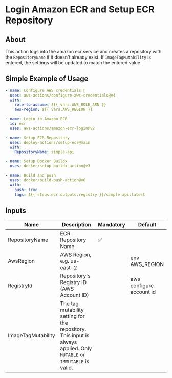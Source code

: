 # Login Amazon ECR and Setup ECR Repository

## About

This action logs into the amazon ecr service and creates a repository with the `RepositoryName` if it doesn't already exist. If `ImageTagMutability` is entered, the settings will be updated to match the entered value.

## Simple Example of Usage

```yml
- name: Configure AWS credentials 🔑
  uses: aws-actions/configure-aws-credentials@v4
  with:
    role-to-assume: ${{ vars.AWS_ROLE_ARN }}
    aws-region: ${{ vars.AWS_REGION }}

- name: Login to Amazon ECR
  id: ecr
  uses: aws-actions/amazon-ecr-login@v2

- name: Setup ECR Repository
  uses: deploy-actions/setup-ecr@main
  with:
    RepositoryName: simple-api

- name: Setup Docker Buildx
  uses: docker/setup-buildx-action@v3

- name: Build and push
  uses: docker/build-push-action@v6
  with:
    push: true
    tags: ${{ steps.ecr.outputs.registry }}/simple-api:latest
```

## Inputs

| Name               | Description                                                                                                          | Mandatory | Default                  |
| ------------------ | -------------------------------------------------------------------------------------------------------------------- | --------- | ------------------------ |
| RepositoryName     | ECR Repository Name                                                                                                  | ✅        |                          |
| AwsRegion          | AWS Region, e.g. us-east-2                                                                                           |           | env AWS_REGION           |
| RegistryId         | Repository's Registry ID (AWS Account ID)                                                                            |           | aws configure account id |
| ImageTagMutability | The tag mutability setting for the repository. This input is always applied. Only `MUTABLE` or `IMMUTABLE` is valid. |           |                          |

